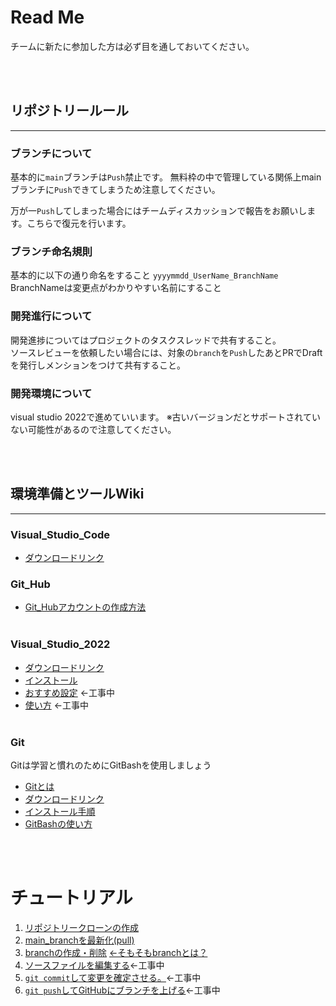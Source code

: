 # Read Me

チームに新たに参加した方は必ず目を通しておいてください。

<br><br>

## リポジトリールール
---
### ブランチについて
基本的に`main`ブランチは`Push`禁止です。
無料枠の中で管理している関係上mainブランチに`Push`できてしまうため注意してください。

万が一`Push`してしまった場合にはチームディスカッションで報告をお願いします。こちらで復元を行います。

### ブランチ命名規則
基本的に以下の通り命名をすること
`yyyymmdd_UserName_BranchName`
BranchNameは変更点がわかりやすい名前にすること

### 開発進行について
開発進捗についてはプロジェクトのタスクスレッドで共有すること。<br>
ソースレビューを依頼したい場合には、対象の`branch`を`Push`したあとPRでDraftを発行しメンションをつけて共有すること。

### 開発環境について
visual studio 2022で進めていいます。
※古いバージョンだとサポートされていない可能性があるので注意してください。

<br><br>

## 環境準備とツールWiki
---

### Visual_Studio_Code

- [ダウンロードリンク](https://azure.microsoft.com/ja-jp/products/visual-studio-code/)

### Git_Hub
- [Git_Hubアカウントの作成方法](https://jiyuta.com/github-account/)
<br><br>

### Visual_Studio_2022

- [ダウンロードリンク](https://visualstudio.microsoft.com/ja/vs/whatsnew/)
- [インストール](/Common_Doc/HIow_To_ntall_Visual_Studio.md)
- [おすすめ設定]() ←工事中
- [使い方]() ←工事中
<br><br>

### Git
 Gitは学習と慣れのためにGitBashを使用しましょう
- [Gitとは](https://wa3.i-3-i.info/word12778.html)
- [ダウンロードリンク](https://gitforwindows.org/)
- [インストール手順](https://qiita.com/suke_masa/items/404f06309bb32ca6c9c5)
- [GitBashの使い方](https://www.granfairs.com/blog/staff/gitbash-setting-shortcut)

<br><br>

# チュートリアル

1. [リポジトリークローンの作成](/Common_Doc/Gow_To_Clone_Repojitories.md)
2. [main_branchを最新化(pull)]()
3. [branchの作成・削除](/Common_Doc/How_to_make_branch.md) [←そもそもbranchとは？](https://backlog.com/ja/git-tutorial/stepup/01/)
4. [ソースファイルを編集する]()←工事中
5. [`git commit`して変更を確定させる。]()←工事中
6. [`git push`してGitHubにブランチを上げる]()←工事中

